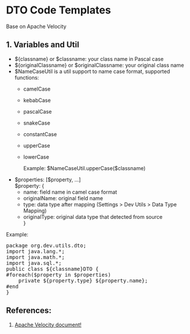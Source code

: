 DTO Code Templates
====
Base on Apache Velocity
## 1. Variables and Util
- ${classname} or $classname: your class name in Pascal case
- ${originalClassname} or $originalClassname: your original class name
- \$NameCaseUtil is a util support to name case format, supported functions: 
  - camelCase
  - kebabCase
  - pascalCase
  - snakeCase
  - constantCase
  - upperCase
  - lowerCase
 
    <p>Example: $NameCaseUtil.upperCase($classname) </p>
- \$properties:  [\$property, ...]<br />
  $property: {
    - name: field name in camel case format
    - originalName: original field name
    - type: data type after mapping (Settings > Dev Utils > Data Type Mapping)
    - originalType: original data type that detected from source
  <br />}

<p>Example: </p>
<pre>
package org.dev.utils.dto;
import java.lang.*;
import java.math.*;
import java.sql.*;
public class ${classname}DTO {
#foreach($property in $properties)
    private ${property.type} ${property.name};
#end
}
</pre>


## References:
1. [Apache Velocity document!](https://velocity.apache.org/engine/1.7/user-guide.html#methods)
